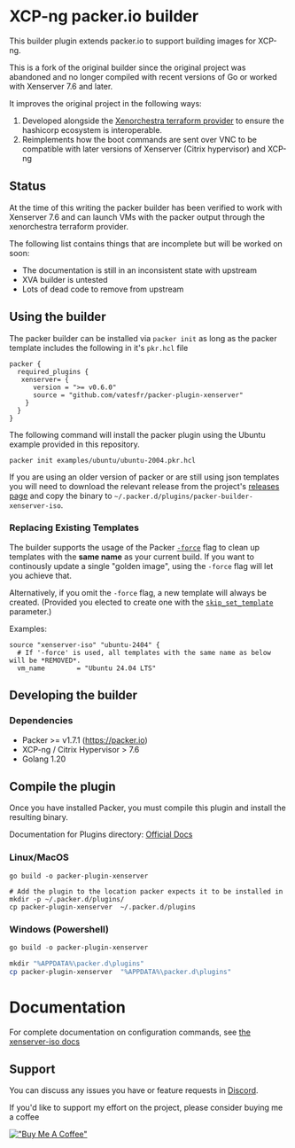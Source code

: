 # XCP-ng packer.io builder

This builder plugin extends packer.io to support building images for XCP-ng.

This is a fork of the original builder since the original project was abandoned and no longer compiled with recent versions of Go or worked with Xenserver 7.6 and later.

It improves the original project in the following ways:
1. Developed alongside the [Xenorchestra terraform provider](https://github.com/vatesfr/terraform-provider-xenorchestra) to ensure the hashicorp ecosystem is interoperable.
2. Reimplements how the boot commands are sent over VNC to be compatible with later versions of Xenserver (Citrix hypervisor) and XCP-ng

## Status

At the time of this writing the packer builder has been verified to work with Xenserver 7.6 and can launch VMs with the packer output through the xenorchestra terraform provider.

The following list contains things that are incomplete but will be worked on soon:

- The documentation is still in an inconsistent state with upstream
- XVA builder is untested
- Lots of dead code to remove from upstream

## Using the builder

The packer builder can be installed via `packer init` as long as the packer template includes the following in it's `pkr.hcl` file
```
packer {
  required_plugins {
   xenserver= {
      version = ">= v0.6.0"
      source = "github.com/vatesfr/packer-plugin-xenserver"
    }
  }
}
```

The following command will install the packer plugin using the Ubuntu example provided in this repository.

```
packer init examples/ubuntu/ubuntu-2004.pkr.hcl
```

If you are using an older version of packer or are still using json templates you will need to download the relevant release from the project's [releases page](https://github.com/vatesfr/packer-builder-xenserver/releases) and copy the binary to `~/.packer.d/plugins/packer-builder-xenserver-iso`.

### Replacing Existing Templates

The builder supports the usage of the Packer [`-force`](https://developer.hashicorp.com/packer/docs/commands/build#force) flag to clean up templates with the **same name** as your current build. If you want to continously update a single "golden image", using the `-force` flag will let you achieve that.

Alternatively, if you omit the `-force` flag, a new template will always be created. (Provided you elected to create one with the [`skip_set_template`](docs/builders/iso/xenserver-iso.html.markdown#L158-L159) parameter.)

Examples:

```hcl
source "xenserver-iso" "ubuntu-2404" {
  # If '-force' is used, all templates with the same name as below will be *REMOVED*.
  vm_name        = "Ubuntu 24.04 LTS"
```

## Developing the builder

### Dependencies
* Packer >= v1.7.1 (https://packer.io)
* XCP-ng / Citrix Hypervisor > 7.6
* Golang 1.20

## Compile the plugin

Once you have installed Packer, you must compile this plugin and install the
resulting binary.

Documentation for Plugins directory: [Official Docs](https://developer.hashicorp.com/packer/docs/configure#packer-s-plugin-directory)

### Linux/MacOS

```shell
go build -o packer-plugin-xenserver

# Add the plugin to the location packer expects it to be installed in
mkdir -p ~/.packer.d/plugins/
cp packer-plugin-xenserver  ~/.packer.d/plugins
```

### Windows (Powershell)

```powershell
go build -o packer-plugin-xenserver

mkdir "%APPDATA%\packer.d\plugins"
cp packer-plugin-xenserver  "%APPDATA%\packer.d\plugins"
```

# Documentation

For complete documentation on configuration commands, see [the
xenserver-iso docs](docs/builders/iso/xenserver-iso.html.markdown)

## Support

You can discuss any issues you have or feature requests in [Discord](https://discord.gg/ZpNq8ez).

If you'd like to support my effort on the project, please consider buying me a coffee

[!["Buy Me A Coffee"](https://www.buymeacoffee.com/assets/img/custom_images/orange_img.png)](https://www.buymeacoffee.com/ddelnano)
